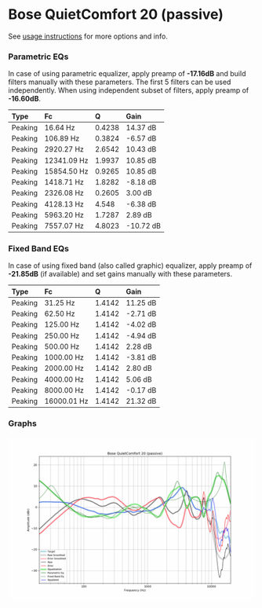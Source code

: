 # Bose QuietComfort 20 (passive)
See [usage instructions](https://github.com/jaakkopasanen/AutoEq#usage) for more options and info.

### Parametric EQs
In case of using parametric equalizer, apply preamp of **-17.16dB** and build filters manually
with these parameters. The first 5 filters can be used independently.
When using independent subset of filters, apply preamp of **-16.60dB**.

| Type    | Fc          |      Q | Gain      |
|:--------|:------------|:-------|:----------|
| Peaking | 16.64 Hz    | 0.4238 | 14.37 dB  |
| Peaking | 106.89 Hz   | 0.3824 | -6.57 dB  |
| Peaking | 2920.27 Hz  | 2.6542 | 10.43 dB  |
| Peaking | 12341.09 Hz | 1.9937 | 10.85 dB  |
| Peaking | 15854.50 Hz | 0.9265 | 10.85 dB  |
| Peaking | 1418.71 Hz  | 1.8282 | -8.18 dB  |
| Peaking | 2326.08 Hz  | 0.2605 | 3.00 dB   |
| Peaking | 4128.13 Hz  | 4.548  | -6.38 dB  |
| Peaking | 5963.20 Hz  | 1.7287 | 2.89 dB   |
| Peaking | 7557.07 Hz  | 4.8023 | -10.72 dB |

### Fixed Band EQs
In case of using fixed band (also called graphic) equalizer, apply preamp of **-21.85dB**
(if available) and set gains manually with these parameters.

| Type    | Fc          |      Q | Gain     |
|:--------|:------------|:-------|:---------|
| Peaking | 31.25 Hz    | 1.4142 | 11.25 dB |
| Peaking | 62.50 Hz    | 1.4142 | -2.71 dB |
| Peaking | 125.00 Hz   | 1.4142 | -4.02 dB |
| Peaking | 250.00 Hz   | 1.4142 | -4.94 dB |
| Peaking | 500.00 Hz   | 1.4142 | 2.28 dB  |
| Peaking | 1000.00 Hz  | 1.4142 | -3.81 dB |
| Peaking | 2000.00 Hz  | 1.4142 | 2.80 dB  |
| Peaking | 4000.00 Hz  | 1.4142 | 5.06 dB  |
| Peaking | 8000.00 Hz  | 1.4142 | -0.17 dB |
| Peaking | 16000.01 Hz | 1.4142 | 21.32 dB |

### Graphs
![](./Bose%20QuietComfort%2020%20(passive).png)